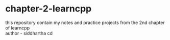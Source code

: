 # chapter-2-learncpp
this repository contain my notes and practice projects from the 2nd chapter of learncpp
<br>
author - siddhartha
cd